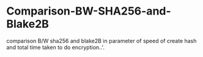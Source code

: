 # Comparison-BW-SHA256-and-Blake2B
comparison B/W sha256 and blake2B in parameter of speed of create hash and total time taken to do encryption..'.

